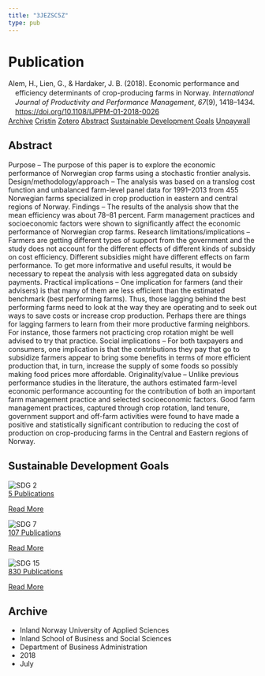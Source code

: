 ```yaml
---
title: "3JEZSC5Z"
type: pub
---
```

<h1>Publication</h1>
<article id="csl-bib-container-3JEZSC5Z" class="csl-bib-container">
  <div class="csl-bib-body" style="line-height: 1.35; padding-left: 1em; text-indent:-1em;">
  <div class="csl-entry">Alem, H., Lien, G., &amp; Hardaker, J. B. (2018). Economic performance and efficiency determinants of crop-producing farms in Norway. <i>International Journal of Productivity and Performance Management</i>, <i>67</i>(9), 1418&#x2013;1434. <a href="https://doi.org/10.1108/IJPPM-01-2018-0026">https://doi.org/10.1108/IJPPM-01-2018-0026</a></div>
</div>
  <div class="csl-bib-buttons">
    <a href="#taxonomy-article-3JEZSC5Z" class="csl-bib-button">Archive</a>
    <a href="https://app.cristin.no/results/show.jsf?id=1596049" alt="Cristin URL" class="csl-bib-button">Cristin</a>
    <a href="http://zotero.org/groups/5402882/items/3JEZSC5Z" alt="Zotero URL" class="csl-bib-button">Zotero</a>
    <a href="#abstract-article-3JEZSC5Z" class="csl-bib-button">Abstract</a>
    <a href="#sdg-article-3JEZSC5Z" class="csl-bib-button">Sustainable Development Goals</a>
    <a href="https://www.emerald.com/insight/content/doi/10.1108/IJPPM-01-2018-0026/full/pdf?title=economic-performance-and-efficiency-determinants-of-crop-producing-farms-in-norway" class="csl-bib-button">Unpaywall</a>
  </div>
  <div id="csl-bib-meta-container-3JEZSC5Z"></div>
</article>
<div id="csl-bib-meta-3JEZSC5Z" class="csl-bib-meta">
  <article id="abstract-article-3JEZSC5Z" class="abstract-article">
    <h1>Abstract</h1>
    Purpose – The purpose of this paper is to explore the economic performance of Norwegian crop farms using a stochastic frontier analysis. Design/methodology/approach – The analysis was based on a translog cost function and unbalanced farm-level panel data for 1991–2013 from 455 Norwegian farms specialized in crop production in eastern and central regions of Norway. Findings – The results of the analysis show that the mean efficiency was about 78–81 percent. Farm management practices and socioeconomic factors were shown to significantly affect the economic performance of Norwegian crop farms. Research limitations/implications – Farmers are getting different types of support from the government and the study does not account for the different effects of different kinds of subsidy on cost efficiency. Different subsidies might have different effects on farm performance. To get more informative and useful results, it would be necessary to repeat the analysis with less aggregated data on subsidy payments. Practical implications – One implication for farmers (and their advisers) is that many of them are less efficient than the estimated benchmark (best performing farms). Thus, those lagging behind the best performing farms need to look at the way they are operating and to seek out ways to save costs or increase crop production. Perhaps there are things for lagging farmers to learn from their more productive farming neighbors. For instance, those farmers not practicing crop rotation might be well advised to try that practice. Social implications – For both taxpayers and consumers, one implication is that the contributions they pay that go to subsidize farmers appear to bring some benefits in terms of more efficient production that, in turn, increase the supply of some foods so possibly making food prices more affordable. Originality/value – Unlike previous performance studies in the literature, the authors estimated farm-level economic performance accounting for the contribution of both an important farm management practice and selected socioeconomic factors. Good farm management practices, captured through crop rotation, land tenure, government support and off-farm activities were found to have made a positive and statistically significant contribution to reducing the cost of production on crop-producing farms in the Central and Eastern regions of Norway.
  </article>
  <article id="sdg-article-3JEZSC5Z" class="sdg-article">
    <h1>Sustainable Development Goals</h1>
    <div class="sdg-container"><div id="sdg2" class="sdg"> <img src="{{< params subfolder >}}images/sdg/sdg02_en.png" class="image" alt="SDG 2"> <div class="sdg-overlay"> <a href="{{< params subfolder >}}en/archive/?sdg=2#archive" class="sdg-publication-count"><span>5</span> Publications</a> <p><a href="https://sdgs.un.org/goals/goal2" class="sdg-read-more">Read More</a></p> </div> </div> <div id="sdg7" class="sdg"> <img src="{{< params subfolder >}}images/sdg/sdg07_en.png" class="image" alt="SDG 7"> <div class="sdg-overlay"> <a href="{{< params subfolder >}}en/archive/?sdg=7#archive" class="sdg-publication-count"><span>107</span> Publications</a> <p><a href="https://sdgs.un.org/goals/goal7" class="sdg-read-more">Read More</a></p> </div> </div> <div id="sdg15" class="sdg"> <img src="{{< params subfolder >}}images/sdg/sdg15_en.png" class="image" alt="SDG 15"> <div class="sdg-overlay"> <a href="{{< params subfolder >}}en/archive/?sdg=15#archive" class="sdg-publication-count"><span>830</span> Publications</a> <p><a href="https://sdgs.un.org/goals/goal15" class="sdg-read-more">Read More</a></p> </div> </div></div>
  </article>
  <article id="taxonomy-article-3JEZSC5Z" class="taxonomy-article">
    <h1>Archive</h1>
    <ul>
      <li>Inland Norway University of Applied Sciences</li>
      <li>Inland School of Business and Social Sciences</li>
      <li>Department of Business Administration</li>
      <li>2018</li>
      <li>July</li>
    </ul>
  </article>
</div>

